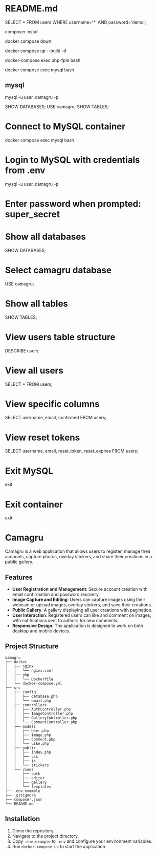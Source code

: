 # README.md

SELECT * FROM users WHERE username='*' AND password='demo';

composer install

docker compose down

docker compose up --build -d

docker-compose exec php-fpm bash

docker compose exec mysql bash

##  mysql

mysql -u user_camagru -p

SHOW DATABASES;
USE camagru;
SHOW TABLES;

# Connect to MySQL container
docker compose exec mysql bash

# Login to MySQL with credentials from .env
mysql -u user_camagru -p
# Enter password when prompted: super_secret

# Show all databases
SHOW DATABASES;

# Select camagru database
USE camagru;

# Show all tables
SHOW TABLES;

# View users table structure
DESCRIBE users;

# View all users
SELECT * FROM users;

# View specific columns
SELECT username, email, confirmed FROM users;

# View reset tokens
SELECT username, email, reset_token, reset_expires FROM users;

# Exit MySQL
exit

# Exit container
exit

# Camagru

Camagru is a web application that allows users to register, manage their accounts, capture photos, overlay stickers, and share their creations in a public gallery. 

## Features

- **User Registration and Management**: Secure account creation with email confirmation and password recovery.
- **Image Capture and Editing**: Users can capture images using their webcam or upload images, overlay stickers, and save their creations.
- **Public Gallery**: A gallery displaying all user creations with pagination.
- **User Interaction**: Registered users can like and comment on images, with notifications sent to authors for new comments.
- **Responsive Design**: The application is designed to work on both desktop and mobile devices.

## Project Structure

```
camagru
├── docker
│   ├── nginx
│   │   └── nginx.conf
│   ├── php
│   │   └── Dockerfile
│   └── docker-compose.yml
├── src
│   ├── config
│   │   ├── database.php
│   │   └── email.php
│   ├── controllers
│   │   ├── AuthController.php
│   │   ├── ImageController.php
│   │   ├── GalleryController.php
│   │   └── CommentController.php
│   ├── models
│   │   ├── User.php
│   │   ├── Image.php
│   │   ├── Comment.php
│   │   └── Like.php
│   ├── public
│   │   ├── index.php
│   │   ├── css
│   │   ├── js
│   │   └── stickers
│   └── views
│       ├── auth
│       ├── editor
│       ├── gallery
│       └── templates
├── .env.example
├── .gitignore
├── composer.json
└── README.md
```

## Installation

1. Clone the repository.
2. Navigate to the project directory.
3. Copy `.env.example` to `.env` and configure your environment variables.
4. Run `docker-compose up` to start the application.
